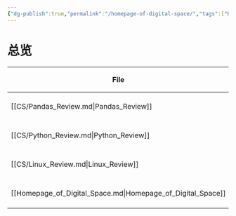 ```yaml
---
{"dg-publish":true,"permalink":"/homepage-of-digital-space/","tags":["Homepage","gardenEntry"]}
---
```



# 总览
| File                                                        | 更新时间             |
| ----------------------------------------------------------- | ---------------- |
| [[CS/Pandas_Review.md\|Pandas_Review]]                      | October 27, 2022 |
| [[CS/Python_Review.md\|Python_Review]]                      | October 27, 2022 |
| [[CS/Linux_Review.md\|Linux_Review]]                        | October 27, 2022 |
| [[Homepage_of_Digital_Space.md\|Homepage_of_Digital_Space]] | October 27, 2022 |
